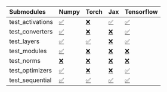 | Submodules       | Numpy                                                                                                                           | Torch                                                                                                                           | Jax                                                                                                                             | Tensorflow                                                                                                                      |
|:-----------------|:--------------------------------------------------------------------------------------------------------------------------------|:--------------------------------------------------------------------------------------------------------------------------------|:--------------------------------------------------------------------------------------------------------------------------------|:--------------------------------------------------------------------------------------------------------------------------------|
| test_activations | <a href="https://github.com/unifyai/ivy/runs/8099860703?check_suite_focus=true" rel="noopener noreferrer" target="_blank">✅</a> | <a href="https://github.com/unifyai/ivy/runs/8099861589?check_suite_focus=true" rel="noopener noreferrer" target="_blank">❌</a> | <a href="https://github.com/unifyai/ivy/runs/8099862588?check_suite_focus=true" rel="noopener noreferrer" target="_blank">✅</a> | <a href="https://github.com/unifyai/ivy/runs/8099863463?check_suite_focus=true" rel="noopener noreferrer" target="_blank">✅</a> |
| test_converters  | <a href="https://github.com/unifyai/ivy/runs/8099860815?check_suite_focus=true" rel="noopener noreferrer" target="_blank">✅</a> | <a href="https://github.com/unifyai/ivy/runs/8099861710?check_suite_focus=true" rel="noopener noreferrer" target="_blank">❌</a> | <a href="https://github.com/unifyai/ivy/runs/8099862693?check_suite_focus=true" rel="noopener noreferrer" target="_blank">❌</a> | <a href="https://github.com/unifyai/ivy/runs/8099863572?check_suite_focus=true" rel="noopener noreferrer" target="_blank">✅</a> |
| test_layers      | <a href="https://github.com/unifyai/ivy/runs/8099860967?check_suite_focus=true" rel="noopener noreferrer" target="_blank">✅</a> | <a href="https://github.com/unifyai/ivy/runs/8099861834?check_suite_focus=true" rel="noopener noreferrer" target="_blank">✅</a> | <a href="https://github.com/unifyai/ivy/runs/8099862831?check_suite_focus=true" rel="noopener noreferrer" target="_blank">❌</a> | <a href="https://github.com/unifyai/ivy/runs/8099863694?check_suite_focus=true" rel="noopener noreferrer" target="_blank">✅</a> |
| test_modules     | <a href="https://github.com/unifyai/ivy/runs/8099861119?check_suite_focus=true" rel="noopener noreferrer" target="_blank">✅</a> | <a href="https://github.com/unifyai/ivy/runs/8099862013?check_suite_focus=true" rel="noopener noreferrer" target="_blank">❌</a> | <a href="https://github.com/unifyai/ivy/runs/8099862961?check_suite_focus=true" rel="noopener noreferrer" target="_blank">❌</a> | <a href="https://github.com/unifyai/ivy/runs/8099863805?check_suite_focus=true" rel="noopener noreferrer" target="_blank">❌</a> |
| test_norms       | <a href="https://github.com/unifyai/ivy/runs/8099861224?check_suite_focus=true" rel="noopener noreferrer" target="_blank">❌</a> | <a href="https://github.com/unifyai/ivy/runs/8099862244?check_suite_focus=true" rel="noopener noreferrer" target="_blank">❌</a> | <a href="https://github.com/unifyai/ivy/runs/8099863076?check_suite_focus=true" rel="noopener noreferrer" target="_blank">❌</a> | <a href="https://github.com/unifyai/ivy/runs/8099863920?check_suite_focus=true" rel="noopener noreferrer" target="_blank">❌</a> |
| test_optimizers  | <a href="https://github.com/unifyai/ivy/runs/8099861343?check_suite_focus=true" rel="noopener noreferrer" target="_blank">✅</a> | <a href="https://github.com/unifyai/ivy/runs/8099862363?check_suite_focus=true" rel="noopener noreferrer" target="_blank">❌</a> | <a href="https://github.com/unifyai/ivy/runs/8099863206?check_suite_focus=true" rel="noopener noreferrer" target="_blank">❌</a> | <a href="https://github.com/unifyai/ivy/runs/8099864075?check_suite_focus=true" rel="noopener noreferrer" target="_blank">✅</a> |
| test_sequential  | <a href="https://github.com/unifyai/ivy/runs/8099861448?check_suite_focus=true" rel="noopener noreferrer" target="_blank">✅</a> | <a href="https://github.com/unifyai/ivy/runs/8099862478?check_suite_focus=true" rel="noopener noreferrer" target="_blank">✅</a> | <a href="https://github.com/unifyai/ivy/runs/8099863309?check_suite_focus=true" rel="noopener noreferrer" target="_blank">✅</a> | <a href="https://github.com/unifyai/ivy/runs/8099864223?check_suite_focus=true" rel="noopener noreferrer" target="_blank">✅</a> |